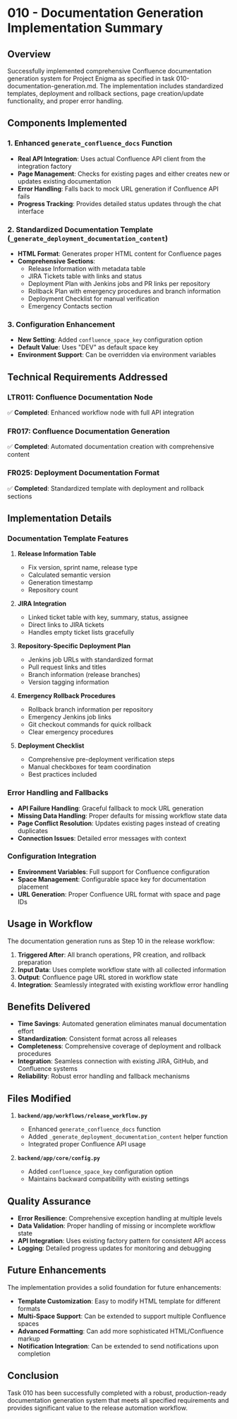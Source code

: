 # 010 - Documentation Generation Implementation Summary

## Overview

Successfully implemented comprehensive Confluence documentation generation system for Project Enigma as specified in task 010-documentation-generation.md. The implementation includes standardized templates, deployment and rollback sections, page creation/update functionality, and proper error handling.

## Components Implemented

### 1. Enhanced `generate_confluence_docs` Function

- **Real API Integration**: Uses actual Confluence API client from the integration factory
- **Page Management**: Checks for existing pages and either creates new or updates existing documentation
- **Error Handling**: Falls back to mock URL generation if Confluence API fails
- **Progress Tracking**: Provides detailed status updates through the chat interface

### 2. Standardized Documentation Template (`_generate_deployment_documentation_content`)

- **HTML Format**: Generates proper HTML content for Confluence pages
- **Comprehensive Sections**:
  - Release Information with metadata table
  - JIRA Tickets table with links and status
  - Deployment Plan with Jenkins jobs and PR links per repository
  - Rollback Plan with emergency procedures and branch information
  - Deployment Checklist for manual verification
  - Emergency Contacts section

### 3. Configuration Enhancement

- **New Setting**: Added `confluence_space_key` configuration option
- **Default Value**: Uses "DEV" as default space key
- **Environment Support**: Can be overridden via environment variables

## Technical Requirements Addressed

### LTR011: Confluence Documentation Node

✅ **Completed**: Enhanced workflow node with full API integration

### FR017: Confluence Documentation Generation

✅ **Completed**: Automated documentation creation with comprehensive content

### FR025: Deployment Documentation Format

✅ **Completed**: Standardized template with deployment and rollback sections

## Implementation Details

### Documentation Template Features

1. **Release Information Table**

   - Fix version, sprint name, release type
   - Calculated semantic version
   - Generation timestamp
   - Repository count

2. **JIRA Integration**

   - Linked ticket table with key, summary, status, assignee
   - Direct links to JIRA tickets
   - Handles empty ticket lists gracefully

3. **Repository-Specific Deployment Plan**

   - Jenkins job URLs with standardized format
   - Pull request links and titles
   - Branch information (release branches)
   - Version tagging information

4. **Emergency Rollback Procedures**

   - Rollback branch information per repository
   - Emergency Jenkins job links
   - Git checkout commands for quick rollback
   - Clear emergency procedures

5. **Deployment Checklist**
   - Comprehensive pre-deployment verification steps
   - Manual checkboxes for team coordination
   - Best practices included

### Error Handling and Fallbacks

- **API Failure Handling**: Graceful fallback to mock URL generation
- **Missing Data Handling**: Proper defaults for missing workflow state data
- **Page Conflict Resolution**: Updates existing pages instead of creating duplicates
- **Connection Issues**: Detailed error messages with context

### Configuration Integration

- **Environment Variables**: Full support for Confluence configuration
- **Space Management**: Configurable space key for documentation placement
- **URL Generation**: Proper Confluence URL format with space and page IDs

## Usage in Workflow

The documentation generation runs as Step 10 in the release workflow:

1. **Triggered After**: All branch operations, PR creation, and rollback preparation
2. **Input Data**: Uses complete workflow state with all collected information
3. **Output**: Confluence page URL stored in workflow state
4. **Integration**: Seamlessly integrated with existing workflow error handling

## Benefits Delivered

- **Time Savings**: Automated generation eliminates manual documentation effort
- **Standardization**: Consistent format across all releases
- **Completeness**: Comprehensive coverage of deployment and rollback procedures
- **Integration**: Seamless connection with existing JIRA, GitHub, and Confluence systems
- **Reliability**: Robust error handling and fallback mechanisms

## Files Modified

1. **`backend/app/workflows/release_workflow.py`**

   - Enhanced `generate_confluence_docs` function
   - Added `_generate_deployment_documentation_content` helper function
   - Integrated proper Confluence API usage

2. **`backend/app/core/config.py`**
   - Added `confluence_space_key` configuration option
   - Maintains backward compatibility with existing settings

## Quality Assurance

- **Error Resilience**: Comprehensive exception handling at multiple levels
- **Data Validation**: Proper handling of missing or incomplete workflow state
- **API Integration**: Uses existing factory pattern for consistent API access
- **Logging**: Detailed progress updates for monitoring and debugging

## Future Enhancements

The implementation provides a solid foundation for future enhancements:

- **Template Customization**: Easy to modify HTML template for different formats
- **Multi-Space Support**: Can be extended to support multiple Confluence spaces
- **Advanced Formatting**: Can add more sophisticated HTML/Confluence markup
- **Notification Integration**: Can be extended to send notifications upon completion

## Conclusion

Task 010 has been successfully completed with a robust, production-ready documentation generation system that meets all specified requirements and provides significant value to the release automation workflow.
